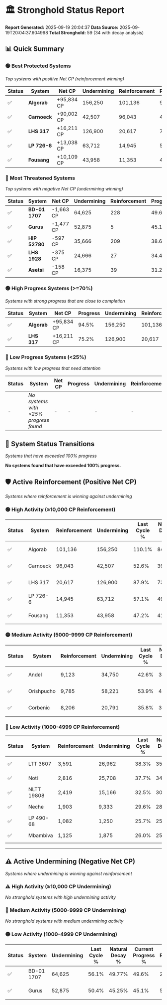 # 🏛️ Stronghold Status Report

**Report Generated:** 2025-09-19 20:04:37
**Data Source:** 2025-09-19T20:04:37.604998
**Total Stronghold:** 59 (34 with decay analysis)

## 📊 Quick Summary

### 🟢 **Best Protected Systems**
*Top systems with positive Net CP (reinforcement winning)*

| Status | System | Net CP | Undermining | Reinforcement | Progress |
|--------|--------|--------|-------------|---------------|----------|
| ✅ | **Algorab** | +95,834 CP | 156,250 | 101,136 | 94.5% |
| ✅ | **Carnoeck** | +90,002 CP | 42,507 | 96,043 | 48.3% |
| ✅ | **LHS 317** | +16,211 CP | 126,900 | 20,617 | 75.2% |
| ✅ | **LP 726-6** | +13,038 CP | 63,712 | 14,945 | 50.7% |
| ✅ | **Fousang** | +10,109 CP | 43,958 | 11,353 | 42.8% |

### 🔴 **Most Threatened Systems**
*Top systems with negative Net CP (undermining winning)*

| Status | System | Net CP | Undermining | Reinforcement | Progress |
|--------|--------|--------|-------------|---------------|----------|
| ✅ | **BD-01 1707** | -1,663 CP | 64,625 | 228 | 49.6% |
| ✅ | **Gurus** | -1,477 CP | 52,875 | 5 | 45.1% |
| ✅ | **HIP 52780** | -597 CP | 35,666 | 209 | 38.6% |
| ✅ | **LHS 1928** | -375 CP | 24,666 | 27 | 34.4% |
| ✅ | **Asetsi** | -158 CP | 16,375 | 39 | 31.2% |

### 🟢 **High Progress Systems (>=70%)**
*Systems with strong progress that are close to completion*

| Status | System | Net CP | Progress | Undermining | Reinforcement |
|--------|--------|--------|----------|-------------|---------------|
| ✅ | **Algorab** | +95,834 CP | 94.5% | 156,250 | 101,136 |
| ✅ | **LHS 317** | +16,211 CP | 75.2% | 126,900 | 20,617 |

### 🔴 **Low Progress Systems (<25%)**
*Systems with low progress that need attention*

| Status | System | Net CP | Progress | Undermining | Reinforcement |
|--------|--------|--------|----------|-------------|---------------|
| - | *No systems with <25% progress found* | - | - | - | - |
## 🔄 System Status Transitions
*Systems that have exceeded 100% progress*

**No systems found that have exceeded 100% progress.**

## 🛡️ Active Reinforcement (Positive Net CP)
*Systems where reinforcement is winning against undermining*

### 🟢 High Activity (≥10,000 CP Reinforcement)

| Status | System | Reinforcement | Undermining | Last Cycle % | Natural Decay % | Current Progress % | Current CP | Net CP | Activity |
|--------|--------|---------------|-------------|--------------|-----------------|-------------------|------------|--------|----------|
| ✅ | Algorab | 101,136 | 156,250 | 110.1% | 84.92% | 94.5% | 945,000 | +95,834 | 🟢 High Reinforcement |
| ✅ | Carnoeck | 96,043 | 42,507 | 52.6% | 39.30% | 48.3% | 483,000 | +90,002 | 🟢 High Reinforcement |
| ✅ | LHS 317 | 20,617 | 126,900 | 87.9% | 73.58% | 75.2% | 752,000 | +16,211 | 🟢 High Reinforcement |
| ✅ | LP 726-6 | 14,945 | 63,712 | 57.1% | 49.40% | 50.7% | 507,000 | +13,038 | 🟢 High Reinforcement |
| ✅ | Fousang | 11,353 | 43,958 | 47.2% | 41.79% | 42.8% | 428,000 | +10,109 | 🟢 High Reinforcement |

### 🟡 Medium Activity (5000-9999 CP Reinforcement)

| Status | System | Reinforcement | Undermining | Last Cycle % | Natural Decay % | Current Progress % | Current CP | Net CP | Activity |
|--------|--------|---------------|-------------|--------------|-----------------|-------------------|------------|--------|----------|
| ✅ | Andel | 9,123 | 34,750 | 42.6% | 38.27% | 39.1% | 391,000 | +8,264 | 🟡 Medium Reinforcement |
| ✅ | Orishpucho | 9,785 | 58,221 | 53.9% | 47.29% | 48.1% | 481,000 | +8,086 | 🟡 Medium Reinforcement |
| ✅ | Corbenic | 8,206 | 20,791 | 35.8% | 32.91% | 33.7% | 337,000 | +7,856 | 🟡 Medium Reinforcement |

### 🔴 Low Activity (1000-4999 CP Reinforcement)

| Status | System | Reinforcement | Undermining | Last Cycle % | Natural Decay % | Current Progress % | Current CP | Net CP | Activity |
|--------|--------|---------------|-------------|--------------|-----------------|-------------------|------------|--------|----------|
| ✅ | LTT 3607 | 3,591 | 26,962 | 38.3% | 35.30% | 35.6% | 356,000 | +3,046 | 🔵 Low Reinforcement |
| ✅ | Noti | 2,816 | 25,708 | 37.7% | 34.86% | 35.1% | 351,000 | +2,426 | 🔵 Low Reinforcement |
| ✅ | NLTT 19808 | 2,419 | 15,166 | 32.5% | 30.77% | 31.0% | 310,000 | +2,310 | 🔵 Low Reinforcement |
| ✅ | Neche | 1,903 | 9,333 | 29.6% | 28.51% | 28.7% | 287,000 | +1,946 | 🔵 Low Reinforcement |
| ✅ | LP 490-68 | 1,082 | 1,250 | 25.7% | 25.45% | 25.6% | 256,000 | +1,532 | 🔵 Low Reinforcement |
| ✅ | Mbambiva | 1,125 | 1,875 | 26.0% | 25.65% | 25.8% | 258,000 | +1,468 | 🔵 Low Reinforcement |


---

## ⚠️ Active Undermining (Negative Net CP)
*Systems where undermining is winning against reinforcement*

### ⚠️ High Activity (≥10,000 CP Undermining)

*No stronghold systems with high undermining activity*

### 🔶 Medium Activity (5000-9999 CP Undermining)

*No stronghold systems with medium undermining activity*

### 🟡 Low Activity (1000-4999 CP Undermining)

| Status | System | Undermining | Last Cycle % | Natural Decay % | Current Progress % | Reinforcement | Current CP | Net CP | Activity |
|--------|--------|-------------|--------------|-----------------|-------------------|---------------|------------|--------|----------|
| ✅ | BD-01 1707 | 64,625 | 56.1% | 49.77% | 49.6% | 228 | 496,000 | -1,663 | 🟡 Low Undermining |
| ✅ | Gurus | 52,875 | 50.4% | 45.25% | 45.1% | 5 | 451,000 | -1,477 | 🟡 Low Undermining |
